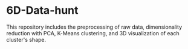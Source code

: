 # 6D-Data-hunt
This repository includes the preprocessing of raw data, dimensionality reduction with PCA, K-Means clustering, and 3D visualization of each cluster's shape.
